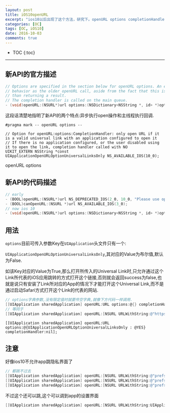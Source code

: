 ```yaml
---
layout: post
title: iOS10openURL
excerpt: "ios10以后出现了这个方法，研究下。openURL options completionHandler"
categories: [OC]
tags: [OC, iOS10]
date: 2016-10-03
comments: true
---
```


* TOC
{:toc}
---

## 新API的官方描述

```objective-c
// Options are specified in the section below for openURL options. An empty options dictionary will result in the same
// behavior as the older openURL call, aside from the fact that this is asynchronous and calls the completion handler rather
// than returning a result.
// The completion handler is called on the main queue.
- (void)openURL:(NSURL*)url options:(NSDictionary<NSString *, id> *)options completionHandler:(void (^ __nullable)(BOOL success))completion NS_AVAILABLE_IOS(10_0) NS_EXTENSION_UNAVAILABLE_IOS("");
```

这段话清楚地指明了新API的两个特点:异步执行open操作和主线程执行回调.

```
#pragma mark -- openURL options --

// Option for openURL:options:CompletionHandler: only open URL if it is a valid universal link with an application configured to open it
// If there is no application configured, or the user disabled using it to open the link, completion handler called with NO
UIKIT_EXTERN NSString *const UIApplicationOpenURLOptionUniversalLinksOnly NS_AVAILABLE_IOS(10_0);
```

openURL options

## 新API的代码描述

```objective-c
// early
- (BOOL)openURL:(NSURL*)url NS_DEPRECATED_IOS(2_0, 10_0, "Please use openURL:options:completionHandler: instead") NS_EXTENSION_UNAVAILABLE_IOS("");
- (BOOL)canOpenURL:(NSURL *)url NS_AVAILABLE_IOS(3_0);
// now ios 10
- (void)openURL:(NSURL*)url options:(NSDictionary<NSString *, id> *)options completionHandler:(void (^ __nullable)(BOOL success))completion NS_AVAILABLE_IOS(10_0) NS_EXTENSION_UNAVAILABLE_IOS("");
```

## 用法

`options`目前可传入参数Key在`UIApplication`头文件只有一个:

`UIApplicationOpenURLOptionUniversalLinksOnly`,其对应的Value为布尔值,默认为False.

如该Key对应的Value为True,那么打开所传入的Universal Link时,只允许通过这个Link所代表的iOS应用跳转的方式打开这个链接,否则就会返回success为false,也就是说只有安装了Link所对应的App的情况下才能打开这个Universal Link,而不是通过启动Safari方式打开这个Link的代表的网站.

```objective-c
// options字典参数,没有限定值时就要传空字典,就像下方代码一样调用.
[[UIApplication sharedApplication] openURL:URL options:@{} completionHandler:nil];
// 等同于
[[UIApplication sharedApplication] openURL:[NSURL URLWithString:@"https://www.baidu.com"] options:@{UIApplicationOpenURLOptionUniversalLinksOnly : @NO} completionHandler:nil];
```

```
[[UIApplication sharedApplication] openURL:URL options:@{UIApplicationOpenURLOptionUniversalLinksOnly : @YES} completionHandler:nil];
```

## 注意

好像ios10不允许app跳隐私界面了

```objective-c
// 都跳不过去
[[UIApplication sharedApplication] openURL:[NSURL URLWithString:@"prefs:root=Privacy&path=PHOTOS"]];
[[UIApplication sharedApplication] openURL:[NSURL URLWithString:@"prefs:root=Privacy&path=PHOTOS"] options:@{} completionHandler:nil];
[[UIApplication sharedApplication] openURL:[NSURL URLWithString:@"prefs:root=Privacy&path=PHOTOS"] options:@{UIApplicationOpenURLOptionUniversalLinksOnly : @YES} completionHandler:nil];
```

不过这个还可以跳,这个可以调到app的设置界面

```objective-c
[[UIApplication sharedApplication] openURL:[NSURL URLWithString:UIApplicationOpenSettingsURLString]];
```
